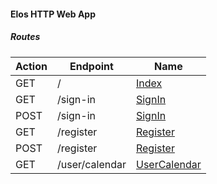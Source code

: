#### Elos HTTP Web App

##### Routes
| Action      | Endpoint                          | Name                                                                      |
| ----------- | --------------------------------- | ------------------------------------------------------------------------- |
| GET         | /                                 | [Index](/routes/index.md)                                                 |
| GET         | /sign-in                          | [SignIn](/routes/sign-in.md)                                              |
| POST        | /sign-in                          | [SignIn](/routes/sign-in.md)                                              |
| GET         | /register                         | [Register](/routes/register.md)                                           |
| POST        | /register                         | [Register](/routes/register.md)                                           |
| GET         | /user/calendar                    | [UserCalendar](/routes/user/calendar.md)                                  |
